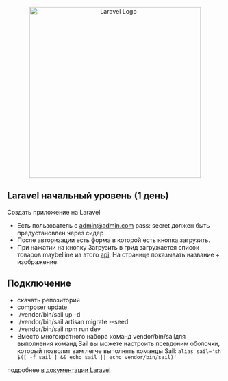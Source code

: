 <p align="center"><a href="https://laravel.com" target="_blank"><img src="https://raw.githubusercontent.com/laravel/art/master/logo-lockup/5%20SVG/2%20CMYK/1%20Full%20Color/laravel-logolockup-cmyk-red.svg" width="400" alt="Laravel Logo"></a></p>

## Laravel начальный уровень  (1 день)
Создать приложение на Laravel
* Есть пользователь с admin@admin.com  pass: secret должен быть предустановлен через сидер
* После авторизации есть форма в которой есть кнопка загрузить.
* При нажатии на кнопку Загрузить в грид загружается список товаров maybelline из этого [api](http://makeup-api.herokuapp.com/api/v1/products.json?brand=maybelline). На странице показывать название + изображение.


## Подключение


* скачать репозиторий
* composer update
* ./vendor/bin/sail up -d
* ./vendor/bin/sail artisan migrate --seed
* ./vendor/bin/sail npm run dev
* Вместо многократного набора команд vendor/bin/sailдля выполнения команд Sail вы можете настроить псевдоним оболочки, который позволит вам легче выполнять команды Sail:
`alias sail='sh $([ -f sail ] && echo sail || echo vendor/bin/sail)'`

подробнее [в документации Laravel](https://laravel.com/docs/11.x/sail#executing-artisan-commands)
